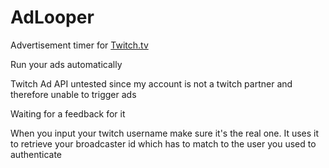 # AdLooper
<p>Advertisement timer for <a href="https://www.twitch.tv">Twitch.tv</a></p> 
<p>Run your ads automatically</p>
<p>Twitch Ad API untested since my account is not a twitch partner and therefore unable to trigger ads</p>
<p>Waiting for a feedback for it</p>
<p></p>
<p>When you input your twitch username make sure it's the real one. It uses it to retrieve your broadcaster id which has to match to the user you used to authenticate</p>
